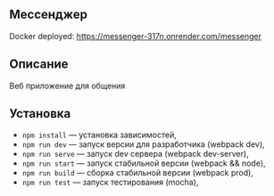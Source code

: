 ## Мессенджер

Docker deployed:
https://messenger-317n.onrender.com/messenger

## Описание

Веб приложение для общения

## Установка

- `npm install` — установка зависимостей,
- `npm run dev` — запуск версии для разработчика (webpack dev),
- `npm run serve` — запуск dev сервера (webpack dev-server),
- `npm run start` — запуск стабильной версии (webpack && node),
- `npm run build` — сборка стабильной версии (webpack prod),
- `npm run test` — запуск тестирования (mocha),

